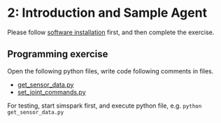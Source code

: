 # 2: Introduction and Sample Agent

Please follow [software installation](../software_installation/README.md) first, and then complete the exercise.

## Programming exercise
Open the following python files, write code following comments in files.

* [get_sensor_data.py](./get_sensor_data.py)
* [set_joint_commands.py](./set_joint_commands.py)

For testing, start simspark first, and execute python file, e.g. ```python get_sensor_data.py```


